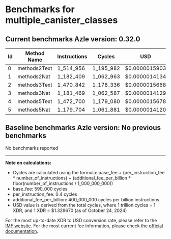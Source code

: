 # Benchmarks for multiple_canister_classes

## Current benchmarks Azle version: 0.32.0

| Id  | Method Name  | Instructions | Cycles    | USD           | USD/Million Calls |
| --- | ------------ | ------------ | --------- | ------------- | ----------------- |
| 0   | methods2Text | 1_514_956    | 1_195_982 | $0.0000015903 | $1.59             |
| 1   | methods2Nat  | 1_182_409    | 1_062_963 | $0.0000014134 | $1.41             |
| 2   | methods3Text | 1_470_842    | 1_178_336 | $0.0000015668 | $1.56             |
| 3   | methods3Nat  | 1_181_469    | 1_062_587 | $0.0000014129 | $1.41             |
| 4   | methods5Text | 1_472_700    | 1_179_080 | $0.0000015678 | $1.56             |
| 5   | methods5Nat  | 1_179_704    | 1_061_881 | $0.0000014120 | $1.41             |

## Baseline benchmarks Azle version: No previous benchmarks

No benchmarks reported

---

**Note on calculations:**

- Cycles are calculated using the formula: base_fee + (per_instruction_fee \* number_of_instructions) + (additional_fee_per_billion \* floor(number_of_instructions / 1_000_000_000))
- base_fee: 590_000 cycles
- per_instruction_fee: 0.4 cycles
- additional_fee_per_billion: 400_000_000 cycles per billion instructions
- USD value is derived from the total cycles, where 1 trillion cycles = 1 XDR, and 1 XDR = $1.329670 (as of October 24, 2024)

For the most up-to-date XDR to USD conversion rate, please refer to the [IMF website](https://www.imf.org/external/np/fin/data/rms_sdrv.aspx).
For the most current fee information, please check the [official documentation](https://internetcomputer.org/docs/current/developer-docs/gas-cost#execution).
